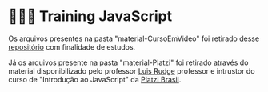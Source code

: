 # 👨🏾‍💻 Training JavaScript

Os arquivos presentes na pasta "material-CursoEmVideo" foi retirado [desse repositório](https://github.com/gustavoguanabara/javascript) com finalidade de estudos. 

Já os arquivos presente na pasta "material-Platzi" foi retirado através do material disponibilizado pelo professor [Luis Rudge](https://www.linkedin.com/in/luisrudge/) professor e intrustor do curso de "Introdução ao JavaScript" da [Platzi Brasil](https://www.linkedin.com/showcase/platzibr/).